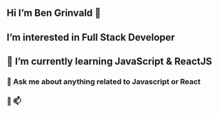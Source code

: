 ##                 Hi I’m Ben Grinvald 👋
##           I’m interested in Full Stack Developer
##   🌱 I’m currently learning JavaScript & ReactJS
###  💬 Ask me about anything related to Javascript or React
###                   💞️ 📫 
	 
  
<!---
Ben is a ✨ special ✨ repository because its `README.md` (this file) appears on your GitHub profile.
You can click the Preview link to take a look at your changes.
--->
